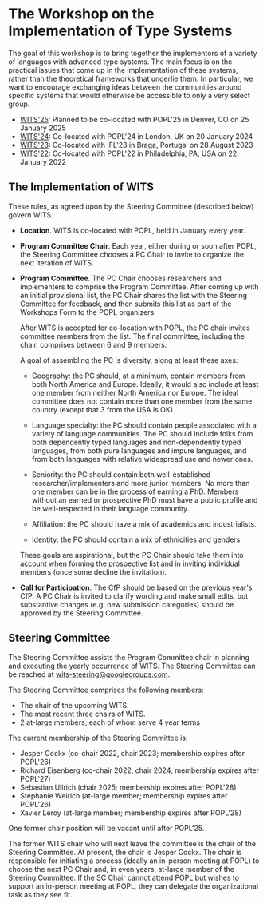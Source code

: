 # The Workshop on the Implementation of Type Systems

The goal of this workshop is to bring together the implementors of a
variety of languages with advanced type systems. The main focus is on the
practical issues that come up in the implementation of these systems, rather
than the theoretical frameworks that underlie them. In particular, we want to
encourage exchanging ideas between the communities around specific systems that
would otherwise be accessible to only a very select group.

* [WITS'25](https://popl25.sigplan.org/home/wits-2025): Planned to be co-located with POPL'25 in Denver, CO on 25 January 2025
* [WITS'24](https://popl24.sigplan.org/home/wits-2024): Co-located with POPL'24 in London, UK on 20 January 2024
* [WITS'23](https://ifl23.github.io/wits.html): Co-located with IFL'23 in Braga, Portugal on 28 August 2023
* [WITS'22](https://popl22.sigplan.org/home/wits-2022): Co-located with POPL'22 in Philadelphia, PA, USA on 22 January 2022

## The Implementation of WITS

These rules, as agreed upon by the Steering Committee (described below)
govern WITS.

* **Location**. WITS is co-located with POPL, held in January every year.

* **Program Committee Chair**. Each year, either during or soon after POPL,
the Steering Committee chooses
a PC Chair to invite to organize the next iteration of WITS.

* **Program Committee**. The PC Chair chooses researchers and
  implementers to comprise the Program Committee. After coming up with
  an initial provisional list, the PC Chair shares the list with the
  Steering Committee for feedback, and then submits this list as part
  of the Workshops Form to the POPL organizers.

    After WITS is accepted for co-location with POPL, the PC chair
    invites committee members from the list. The final committee,
    including the chair, comprises between 6 and 9 members.

    A goal of assembling the PC is diversity, along at least these axes:

    * Geography: the PC should, at a minimum, contain members from
      both North America and Europe. Ideally, it would also include at
      least one member from neither North America nor Europe. The
      ideal committee does not contain more than one member from the
      same country (except that 3 from the USA is OK).

    * Language specialty: the PC should contain people associated with
      a variety of language communities. The PC should include folks
      from both dependently typed languages and non-dependently typed
      languages, from both pure languages and impure languages, and from
      both languages with relative widespread use and newer ones.

    * Seniority: the PC should contain both well-established
      researcher/implementers and more junior members. No more than
      one member can be in the process of earning a PhD. Members
      without an earned or prospective PhD must have a public profile
      and be well-respected in their language community.

    * Affiliation: the PC should have a mix of academics and
      industrialists.

    * Identity: the PC should contain a mix of ethnicities and
      genders.

    These goals are aspirational, but the PC Chair should take them
    into account when forming the prospective list and in inviting
    individual members (once some decline the invitation).

* **Call for Participation**. The CfP should be based on the previous
year's CfP. A PC Chair is invited to clarify wording and make small edits,
but substantive changes (e.g. new submission categories) should be approved
by the Steering Committee.

## Steering Committee

The Steering Committee assists the Program Committee chair
in planning and executing the yearly occurrence of WITS.
The Steering Committee can be reached at
[wits-steering@googlegroups.com](mailto:wits-steering@googlegroups.com).

The Steering Committee comprises the following members:

* The chair of the upcoming WITS.
* The most recent three chairs of WITS.
* 2 at-large members, each of whom serve 4 year terms

The current membership of the Steering Committee is:

* Jesper Cockx (co-chair 2022, chair 2023; membership expires after POPL'26)
* Richard Eisenberg (co-chair 2022, chair 2024; membership expires after POPL'27)
* Sebastian Ullrich (chair 2025; membership expires after POPL'28)
* Stephanie Weirich (at-large member; membership expires after POPL'26)
* Xavier Leroy (at-large member; membership expires after POPL'28)

One former chair position will be vacant until after POPL'25.

The former WITS chair who will next leave the committee is the chair
of the Steering Committee. At present, the chair is Jesper Cockx. The
chair is responsible for initiating a process (ideally an in-person
meeting at POPL) to choose the next PC Chair and, in even years,
at-large member of the Steering Committee. If the SC Chair cannot
attend POPL but wishes to support an in-person meeting at POPL, they
can delegate the organizational task as they see fit.
